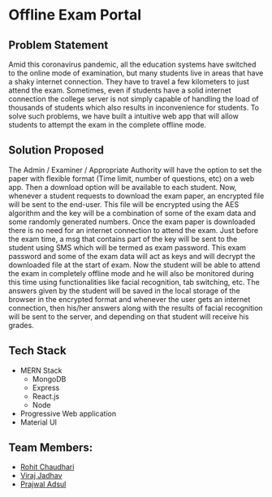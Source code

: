 # Offline Exam Portal


## Problem Statement
Amid this coronavirus pandemic, all the education systems have switched to the online mode of examination,  but many students live in areas that have a shaky internet connection. They have to travel a few kilometers to just attend the exam. Sometimes, even if students have a solid internet connection the college server is not simply capable of handling the load of thousands of students which also results in inconvenience for students. To solve such problems, we have built a intuitive web app that will allow students to attempt the exam in the complete offline mode. 

## Solution Proposed
The Admin / Examiner / Appropriate Authority will have the option to set the paper with flexible format (Time limit, number of questions, etc) on a web app. Then a download option will be available to each student. Now, whenever a student requests to download the exam paper, an encrypted file will be sent to the end-user. This file will be encrypted using the AES algorithm and the key will be a combination of some of the exam data and some randomly generated numbers. Once the exam paper is downloaded there is no need for an internet connection to attend the exam. Just before the exam time, a msg that contains part of the key will be sent to the student using SMS which will be termed as exam password. This exam password and some of the exam data will act as keys and will decrypt the downloaded file at the start of exam. Now the student will be able to attend the exam in completely offline mode and he will also be monitored during this time using functionalities like  facial recognition, tab switching, etc. The answers given by the student will be saved in the local storage of the browser in the encrypted format and whenever the user gets an internet connection, then his/her answers along with the results of facial recognition will be sent to the server, and depending on that student will receive his grades.

## Tech Stack
- MERN Stack
  - MongoDB
  - Express
  - React.js
  - Node
- Progressive Web application
- Material UI

## Team Members:
- [Rohit Chaudhari](https://github.com/chaudharirohit2810)
- [Viraj Jadhav](https://github.com/VirajJadhav)
- [Prajwal Adsul](https://github.com/PrajwalAdsul)
